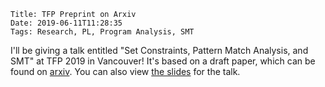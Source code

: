     Title: TFP Preprint on Arxiv
    Date: 2019-06-11T11:28:35
    Tags: Research, PL, Program Analysis, SMT

I'll be giving a talk entitled "Set Constraints, Pattern Match Analysis, and SMT" at TFP 2019 in Vancouver! It's based on a draft paper, which can be found on [arxiv](https://arxiv.org/abs/1905.09423). You can also view [the slides](https://eremondi.com/pdf/TFP19_slides.pdf) for the talk.

<!-- more -->

